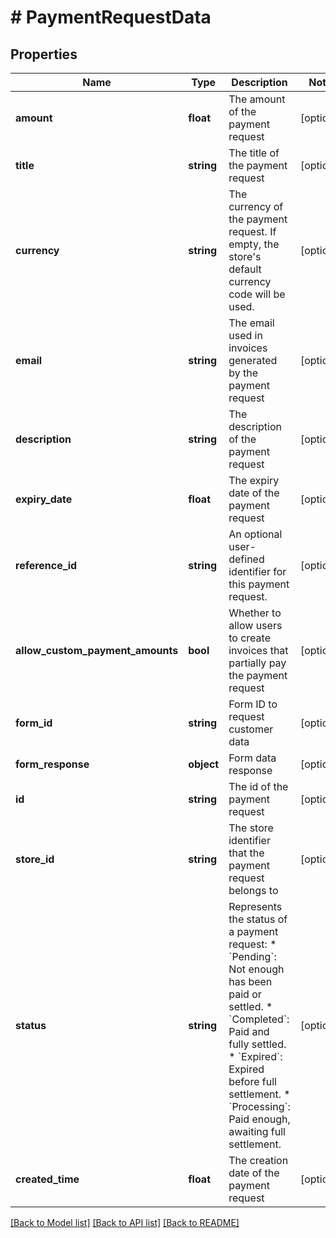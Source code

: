 # # PaymentRequestData

## Properties

Name | Type | Description | Notes
------------ | ------------- | ------------- | -------------
**amount** | **float** | The amount of the payment request | [optional]
**title** | **string** | The title of the payment request | [optional]
**currency** | **string** | The currency of the payment request. If empty, the store&#39;s default currency code will be used. | [optional]
**email** | **string** | The email used in invoices generated by the payment request | [optional]
**description** | **string** | The description of the payment request | [optional]
**expiry_date** | **float** | The expiry date of the payment request | [optional]
**reference_id** | **string** | An optional user-defined identifier for this payment request. | [optional]
**allow_custom_payment_amounts** | **bool** | Whether to allow users to create invoices that partially pay the payment request | [optional]
**form_id** | **string** | Form ID to request customer data | [optional]
**form_response** | **object** | Form data response | [optional]
**id** | **string** | The id of the payment request | [optional]
**store_id** | **string** | The store identifier that the payment request belongs to | [optional]
**status** | **string** | Represents the status of a payment request: * &#x60;Pending&#x60;: Not enough has been paid or settled. * &#x60;Completed&#x60;: Paid and fully settled. * &#x60;Expired&#x60;: Expired before full settlement. * &#x60;Processing&#x60;: Paid enough, awaiting full settlement. | [optional]
**created_time** | **float** | The creation date of the payment request | [optional]

[[Back to Model list]](../../README.md#models) [[Back to API list]](../../README.md#endpoints) [[Back to README]](../../README.md)
